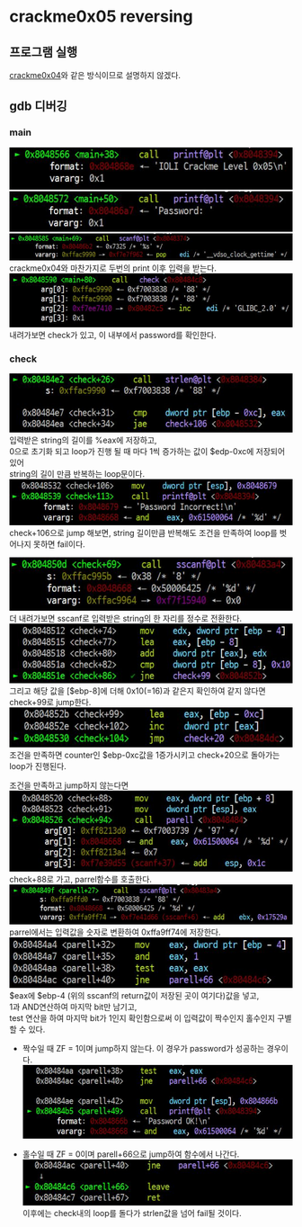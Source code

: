 # crackme0x05 reversing

## 프로그램 실행
[crackme0x04](crackme0x04.md)와 같은 방식이므로 설명하지 않겠다.

## gdb 디버깅

### main
![print1](image/5-1.JPG)
![print2](image/5-2.JPG)  
![scanf](image/5-3.JPG)  
crackme0x04와 마찬가지로 두번의 print 이후 입력을 받는다.  
![check](image/5-4check.JPG)  
내려가보면 check가 있고, 이 내부에서 password를 확인한다.

### check
![strlen](image/5-5strlen.JPG)  
입력받은 string의 길이를 %eax에 저장하고,  
0으로 초기화 되고 loop가 진행 될 때 마다 1씩 증가하는 값이 $edp-0xc에 저장되어 있어  
string의 길이 만큼 반복하는 loop문이다.  
![fail](image/5-5-1.JPG)  
check+106으로 jump 해보면, string 길이만큼 반복해도 조건을 만족하여 loop를 벗어나지 못하면 fail이다.

![sscanf](image/5-6sscanf.JPG)  
더 내려가보면 sscanf로 입력받은 string의 한 자리를 정수로 전환한다.  
![check+99](image/5-7check+99.JPG)  
그리고 해당 값을 [$ebp-8]에 더해 0x10(=16)과 같은지 확인하여 같지 않다면 check+99로 jump한다.  
![loop](image/5-7-1loop.JPG)  
조건을 만족하면 counter인 $ebp-0xc값을 1증가시키고 check+20으로 돌아가는 loop가 진행된다.  

조건을 만족하고 jump하지 않는다면  
![parrel](image/5-8parrel.JPG)  
check+88로 가고, parrel함수를 호출한다.  
![parrelscan](image/5-9sscanf.JPG)  
parrel에서는 입력값을 숫자로 변환하여 0xffa9ff74에 저장한다.
![even?](image/5-9-1.JPG)  
$eax에 $ebp-4 (위의 sscanf의 return값이 저장된 곳이 여기다)값을 넣고,  
1과 AND연산하여 마지막 bit만 남기고,  
test 연산을 하여 마지막 bit가 1인지 확인함으로써 이 입력값이 짝수인지 홀수인지 구별할 수 있다.  

- 짝수일 때 ZF = 1이며 jump하지 않는다. 이 경우가 password가 성공하는 경우이다.  
![goal](image/5-10goal.JPG)

- 홀수일 때 ZF = 0이며 parell+66으로 jump하여 함수에서 나간다.
![return](image/5-11return.JPG)  
이후에는 check내의 loop를 돌다가 strlen값을 넘어 fail될 것이다.